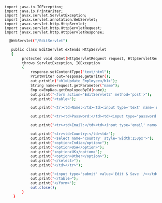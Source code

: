     import java.io.IOException;  
    import java.io.PrintWriter;  
    import javax.servlet.ServletException;  
    import javax.servlet.annotation.WebServlet;  
    import javax.servlet.http.HttpServlet;  
    import javax.servlet.http.HttpServletRequest;  
    import javax.servlet.http.HttpServletResponse;  
```sh
  @WebServlet("/EditServlet")  

   public class EditServlet extends HttpServlet
   {  
        protected void doGet(HttpServletRequest request, HttpServletResponse response)   
        throws ServletException, IOException
        {  
            response.setContentType("text/html");  
            PrintWriter out=response.getWriter();  
            out.println("<h1>Update Employee</h1>");  
            String name=request.getParameter("name");                
            Emp e=EmpDao.getEmployeeById(name);  
            out.print("<form action='EditServlet2' method='post'>");  
            out.print("<table>");   
```
```sh
            out.print("<tr><td>Name:</td><td><input type='text' name='name' value='"+e.getName()+"'/></td></tr>");  
```
```sh
            out.print("<tr><td>Password:</td><td><input type='password' name='password' value='"+e.getPassword()+"'/></td></tr>");
```
```sh  
            out.print("<tr><td>Email:</td><td><input type='email' name='email' value='"+e.getEmail()+"'/></td></tr>");  
```
```sh
            out.print("<tr><td>Country:</td><td>");  
            out.print("<select name='country' style='width:150px'>");  
            out.print("<option>India</option>");  
            out.print("<option>USA</option>");  
            out.print("<option>UK</option>");  
            out.print("<option>Other</option>");  
            out.print("</select>");  
            out.print("</td></tr>"); 
```
```sh 
            out.print("<input type='submit' value='Edit & Save '/></td></tr>");  
            out.print("</table>");  
            out.print("</form>");  
            out.close();  
        }  
    }  
   